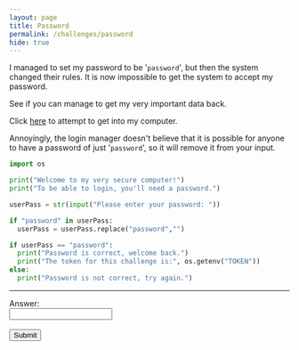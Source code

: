 ```yaml
---
layout: page
title: Password
permalink: /challenges/password
hide: true
---
```


I managed to set my password to be '`password`', but then the system changed
their rules. It is now impossible to get the system to accept my password.

See if you can manage to get my very important data back.

Click [here](https://PasswordIsPassword.jac0bwilson.repl.run) to attempt to
get into my computer.

Annoyingly, the login manager doesn't believe that it is possible for anyone to
have a password of just '`password`', so it will remove it from your input.

```python
import os

print("Welcome to my very secure computer!")
print("To be able to login, you'll need a password.")

userPass = str(input("Please enter your password: "))

if "password" in userPass:
  userPass = userPass.replace("password","")

if userPass == "password":
  print("Password is correct, welcome back.")
  print("The token for this challenge is:", os.getenv("TOKEN"))
else:
  print("Password is not correct, try again.")
```

---
<form>
    <label for="answer">Answer:</label><br>
    <input type="text" id="submission" name="submission"><br><br>
    <input type="submit" value="Submit" onclick="javascript:checkAnswer('password', document.getElementById('submission').value)">
</form>

